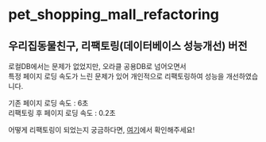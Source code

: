 # pet_shopping_mall_refactoring
## 우리집동물친구, 리팩토링(데이터베이스 성능개선) 버전

로컬DB에서는 문제가 없었지만, 오라클 공용DB로 넘어오면서<br>
특정 페이지 로딩 속도가 느린 문제가 있어 개인적으로 리팩토링하여 성능을 개선하였습니다.

기존 페이지 로딩 속도 : 6초<br>
리팩토링 후 페이지 로딩 속도 : 0.2초

어떻게 리팩토링이 되었는지 궁금하다면, [여기](https://blog.naver.com/hyero_world/223230740511)에서 확인해주세요!


